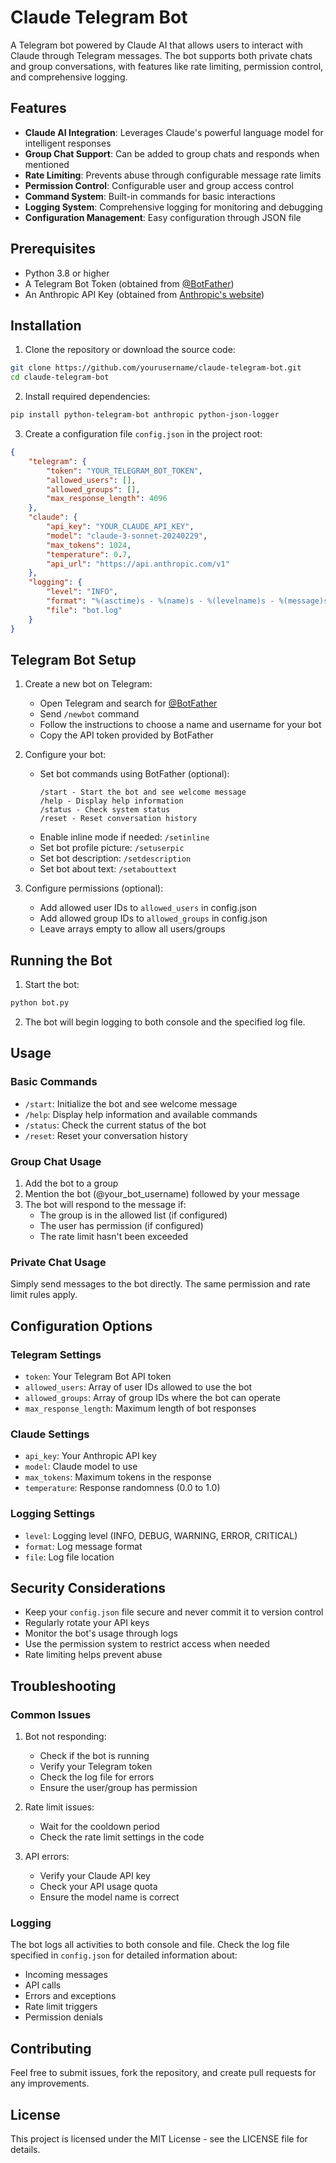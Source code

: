 # Claude Telegram Bot

A Telegram bot powered by Claude AI that allows users to interact with Claude through Telegram messages. The bot supports both private chats and group conversations, with features like rate limiting, permission control, and comprehensive logging.

## Features

- **Claude AI Integration**: Leverages Claude's powerful language model for intelligent responses
- **Group Chat Support**: Can be added to group chats and responds when mentioned
- **Rate Limiting**: Prevents abuse through configurable message rate limits
- **Permission Control**: Configurable user and group access control
- **Command System**: Built-in commands for basic interactions
- **Logging System**: Comprehensive logging for monitoring and debugging
- **Configuration Management**: Easy configuration through JSON file

## Prerequisites

- Python 3.8 or higher
- A Telegram Bot Token (obtained from [@BotFather](https://t.me/botfather))
- An Anthropic API Key (obtained from [Anthropic's website](https://www.anthropic.com/))

## Installation

1. Clone the repository or download the source code:
```bash
git clone https://github.com/yourusername/claude-telegram-bot.git
cd claude-telegram-bot
```

2. Install required dependencies:
```bash
pip install python-telegram-bot anthropic python-json-logger
```

3. Create a configuration file `config.json` in the project root:
```json
{
    "telegram": {
        "token": "YOUR_TELEGRAM_BOT_TOKEN",
        "allowed_users": [],
        "allowed_groups": [],
        "max_response_length": 4096
    },
    "claude": {
        "api_key": "YOUR_CLAUDE_API_KEY",
        "model": "claude-3-sonnet-20240229",
        "max_tokens": 1024,
        "temperature": 0.7,
        "api_url": "https://api.anthropic.com/v1"
    },
    "logging": {
        "level": "INFO",
        "format": "%(asctime)s - %(name)s - %(levelname)s - %(message)s",
        "file": "bot.log"
    }
}
```

## Telegram Bot Setup

1. Create a new bot on Telegram:
   - Open Telegram and search for [@BotFather](https://t.me/botfather)
   - Send `/newbot` command
   - Follow the instructions to choose a name and username for your bot
   - Copy the API token provided by BotFather

2. Configure your bot:
   - Set bot commands using BotFather (optional):
     ```
     /start - Start the bot and see welcome message
     /help - Display help information
     /status - Check system status
     /reset - Reset conversation history
     ```
   - Enable inline mode if needed: `/setinline`
   - Set bot profile picture: `/setuserpic`
   - Set bot description: `/setdescription`
   - Set bot about text: `/setabouttext`

3. Configure permissions (optional):
   - Add allowed user IDs to `allowed_users` in config.json
   - Add allowed group IDs to `allowed_groups` in config.json
   - Leave arrays empty to allow all users/groups

## Running the Bot

1. Start the bot:
```bash
python bot.py
```

2. The bot will begin logging to both console and the specified log file.

## Usage

### Basic Commands

- `/start`: Initialize the bot and see welcome message
- `/help`: Display help information and available commands
- `/status`: Check the current status of the bot
- `/reset`: Reset your conversation history

### Group Chat Usage

1. Add the bot to a group
2. Mention the bot (@your_bot_username) followed by your message
3. The bot will respond to the message if:
   - The group is in the allowed list (if configured)
   - The user has permission (if configured)
   - The rate limit hasn't been exceeded

### Private Chat Usage

Simply send messages to the bot directly. The same permission and rate limit rules apply.

## Configuration Options

### Telegram Settings
- `token`: Your Telegram Bot API token
- `allowed_users`: Array of user IDs allowed to use the bot
- `allowed_groups`: Array of group IDs where the bot can operate
- `max_response_length`: Maximum length of bot responses

### Claude Settings
- `api_key`: Your Anthropic API key
- `model`: Claude model to use
- `max_tokens`: Maximum tokens in the response
- `temperature`: Response randomness (0.0 to 1.0)

### Logging Settings
- `level`: Logging level (INFO, DEBUG, WARNING, ERROR, CRITICAL)
- `format`: Log message format
- `file`: Log file location

## Security Considerations

- Keep your `config.json` file secure and never commit it to version control
- Regularly rotate your API keys
- Monitor the bot's usage through logs
- Use the permission system to restrict access when needed
- Rate limiting helps prevent abuse

## Troubleshooting

### Common Issues

1. Bot not responding:
   - Check if the bot is running
   - Verify your Telegram token
   - Check the log file for errors
   - Ensure the user/group has permission

2. Rate limit issues:
   - Wait for the cooldown period
   - Check the rate limit settings in the code

3. API errors:
   - Verify your Claude API key
   - Check your API usage quota
   - Ensure the model name is correct

### Logging

The bot logs all activities to both console and file. Check the log file specified in `config.json` for detailed information about:
- Incoming messages
- API calls
- Errors and exceptions
- Rate limit triggers
- Permission denials

## Contributing

Feel free to submit issues, fork the repository, and create pull requests for any improvements.

## License

This project is licensed under the MIT License - see the LICENSE file for details.
